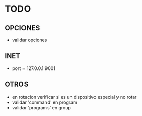 # TODO

## OPCIONES
- validar opciones

## INET
- port = 127.0.0.1:9001

## OTROS

- en rotacion verificar si es un dispositivo especial y no rotar
- validar 'command' en program
- validar 'programs' en group
